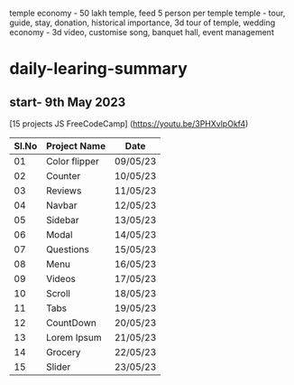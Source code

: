 temple economy - 50 lakh temple, feed 5 person per temple
temple - tour, guide, stay, donation, historical importance, 3d tour of temple,
wedding economy -  3d video, customise song, banquet hall, event management 

# daily-learing-summary 
## start- 9th May 2023
[15 projects JS FreeCodeCamp] (https://youtu.be/3PHXvlpOkf4) 

| Sl.No | Project Name | Date |
| ------|----------- | ----------- |
| 01 | Color flipper | 09/05/23 |
| 02 | Counter | 10/05/23 |
| 03 | Reviews | 11/05/23 |
| 04 | Navbar | 12/05/23 |
| 05 | Sidebar | 13/05/23 |
| 06 | Modal | 14/05/23 |
| 07 | Questions | 15/05/23 |
| 08 | Menu | 16/05/23 |
| 09 | Videos | 17/05/23 |
| 10 | Scroll | 18/05/23 |
| 11 | Tabs | 19/05/23 |
| 12 | CountDown | 20/05/23 |
| 13 | Lorem Ipsum | 21/05/23 |
| 14 | Grocery | 22/05/23 |
| 15 | Slider | 23/05/23 |
